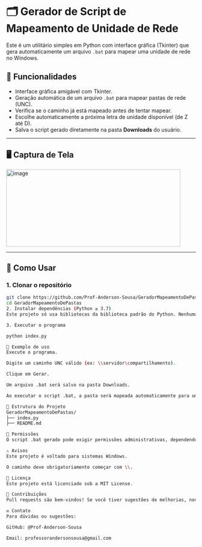 # 🗂️ Gerador de Script de Mapeamento de Unidade de Rede

Este é um utilitário simples em Python com interface gráfica (Tkinter) que gera automaticamente um arquivo `.bat` para mapear uma unidade de rede no Windows.

## 🧩 Funcionalidades

- Interface gráfica amigável com Tkinter.
- Geração automática de um arquivo `.bat` para mapear pastas de rede (UNC).
- Verifica se o caminho já está mapeado antes de tentar mapear.
- Escolhe automaticamente a próxima letra de unidade disponível (de Z até D).
- Salva o script gerado diretamente na pasta **Downloads** do usuário.

---

## 🖥️ Captura de Tela

<img width="463" height="206" alt="image" src="https://github.com/user-attachments/assets/b831a65f-ddeb-46c5-9da6-b5290d9e84fd" />

---

## 🚀 Como Usar

### 1. Clonar o repositório

```bash
git clone https://github.com/Prof-Anderson-Sousa/GeradorMapeamentoDePastas.git
cd GeradorMapeamentoDePastas
2. Instalar dependências (Python ≥ 3.7)
Este projeto só usa bibliotecas da biblioteca padrão do Python. Nenhuma instalação extra é necessária.

3. Executar o programa

python index.py

📝 Exemplo de uso
Execute o programa.

Digite um caminho UNC válido (ex: \\servidor\compartilhamento).

Clique em Gerar.

Um arquivo .bat será salvo na pasta Downloads.

Ao executar o script .bat, a pasta será mapeada automaticamente para uma letra de unidade disponível (ex: Z:, Y:, ...).

📁 Estrutura do Projeto
GeradorMapeamentoDePastas/
├── index.py
├── README.md

🔐 Permissões
O script .bat gerado pode exigir permissões administrativas, dependendo da política de rede da sua empresa ou organização.

⚠️ Avisos
Este projeto é voltado para sistemas Windows.

O caminho deve obrigatoriamente começar com \\.

📄 Licença
Este projeto está licenciado sob a MIT License.

🤝 Contribuições
Pull requests são bem-vindos! Se você tiver sugestões de melhorias, novas funcionalidades ou ajustes, fique à vontade para abrir uma issue ou PR.

✉️ Contato
Para dúvidas ou sugestões:

GitHub: @Prof-Anderson-Sousa

Email: professorandersonsousa@gmail.com
